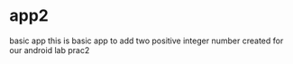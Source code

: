 # app2
basic app
this is basic app to add two positive integer number created for our android lab prac2
